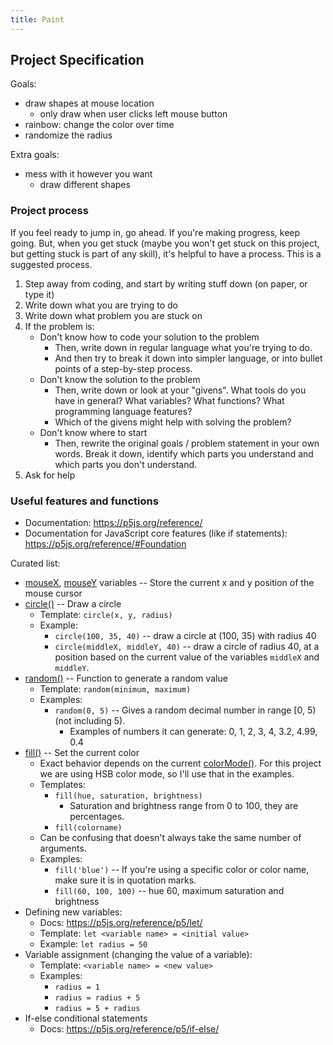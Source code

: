 ```yaml
---
title: Paint
---
```

## Project Specification

Goals:
- draw shapes at mouse location
	- only draw when user clicks left mouse button
- rainbow: change the color over time
- randomize the radius

Extra goals:
- mess with it however you want
	- draw different shapes

### Project process

If you feel ready to jump in, go ahead. If you're making progress, keep going. But, when you get stuck (maybe you won't get stuck on this project, but getting stuck is part of any skill), it's helpful to have a process. This is a suggested process.

1. Step away from coding, and start by writing stuff down (on paper, or type it)
2. Write down what you are trying to do
3. Write down what problem you are stuck on
4. If the problem is:
	- Don't know how to code your solution to the problem
		- Then, write down in regular language what you're trying to do.
		- And then try to break it down into simpler language, or into bullet points of a step-by-step process.
	- Don't know the solution to the problem
		- Then, write down or look at your "givens". What tools do you have in general? What variables? What functions? What programming language features?
		- Which of the givens might help with solving the problem?
	- Don't know where to start
		- Then, rewrite the original goals / problem statement in your own words. Break it down, identify which parts you understand and which parts you don't understand.
5. Ask for help
### Useful features and functions

- Documentation: <https://p5js.org/reference/>
- Documentation for JavaScript core features (like if statements): <https://p5js.org/reference/#Foundation>

Curated list:

- [mouseX](https://p5js.org/reference/p5/mouseX/), [mouseY](https://p5js.org/reference/p5/mouseY/) variables -- Store the current x and y position of the mouse cursor
- [circle()](https://p5js.org/reference/p5/circle/) -- Draw a circle
	- Template: `circle(x, y, radius)`
	- Example:
		- `circle(100, 35, 40)` -- draw a circle at (100, 35) with radius 40
		- `circle(middleX, middleY, 40)` -- draw a circle of radius 40, at a position based on the current value of the variables `middleX` and `middleY`.
- [random()](https://p5js.org/reference/p5/random/) -- Function to generate a random value
	- Template: `random(minimum, maximum)`
	- Examples:
		- `random(0, 5)` -- Gives a random decimal number in range \[0, 5) (not including 5).
			- Examples of numbers it can generate: 0, 1, 2, 3, 4, 3.2, 4.99, 0.4
- [fill()](https://p5js.org/reference/p5/fill/) -- Set the current color
	- Exact behavior depends on the current [colorMode()](https://p5js.org/reference/p5/colorMode/). For this project we are using HSB color mode, so I'll use that in the examples.
	- Templates:
		- `fill(hue, saturation, brightness)`
			- Saturation and brightness range from 0 to 100, they are percentages.
		- `fill(colorname)`
	- Can be confusing that doesn't always take the same number of arguments.
	- Examples:
		- `fill('blue')` -- If you're using a specific color or color name, make sure it is in quotation marks.
		- `fill(60, 100, 100)` -- hue 60, maximum saturation and brightness
- Defining new variables:
	- Docs: <https://p5js.org/reference/p5/let/>
	- Template: `let <variable name> = <initial value>`
	- Example: `let radius = 50`
- Variable assignment (changing the value of a variable):
	- Template: `<variable name> = <new value>`
	- Examples:
		- `radius = 1`
		- `radius = radius + 5`
		- `radius = 5 + radius`
- If-else conditional statements
	- Docs: <https://p5js.org/reference/p5/if-else/>